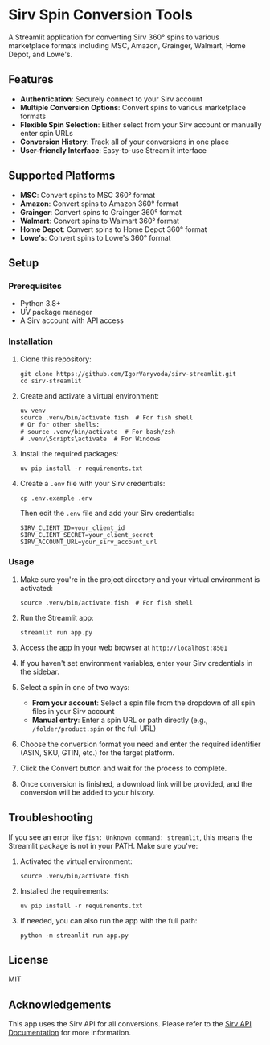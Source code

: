 # Sirv Spin Conversion Tools

A Streamlit application for converting Sirv 360° spins to various marketplace formats including MSC, Amazon, Grainger, Walmart, Home Depot, and Lowe's.

## Features

- **Authentication**: Securely connect to your Sirv account
- **Multiple Conversion Options**: Convert spins to various marketplace formats
- **Flexible Spin Selection**: Either select from your Sirv account or manually enter spin URLs
- **Conversion History**: Track all of your conversions in one place
- **User-friendly Interface**: Easy-to-use Streamlit interface

## Supported Platforms

- **MSC**: Convert spins to MSC 360° format
- **Amazon**: Convert spins to Amazon 360° format
- **Grainger**: Convert spins to Grainger 360° format
- **Walmart**: Convert spins to Walmart 360° format
- **Home Depot**: Convert spins to Home Depot 360° format
- **Lowe's**: Convert spins to Lowe's 360° format

## Setup

### Prerequisites

- Python 3.8+
- UV package manager
- A Sirv account with API access

### Installation

1. Clone this repository:
   ```
   git clone https://github.com/IgorVaryvoda/sirv-streamlit.git
   cd sirv-streamlit
   ```

2. Create and activate a virtual environment:
   ```
   uv venv
   source .venv/bin/activate.fish  # For fish shell
   # Or for other shells:
   # source .venv/bin/activate  # For bash/zsh
   # .venv\Scripts\activate  # For Windows
   ```

3. Install the required packages:
   ```
   uv pip install -r requirements.txt
   ```

4. Create a `.env` file with your Sirv credentials:
   ```
   cp .env.example .env
   ```

   Then edit the `.env` file and add your Sirv credentials:
   ```
   SIRV_CLIENT_ID=your_client_id
   SIRV_CLIENT_SECRET=your_client_secret
   SIRV_ACCOUNT_URL=your_sirv_account_url
   ```

### Usage

1. Make sure you're in the project directory and your virtual environment is activated:
   ```
   source .venv/bin/activate.fish  # For fish shell
   ```

2. Run the Streamlit app:
   ```
   streamlit run app.py
   ```

3. Access the app in your web browser at `http://localhost:8501`

4. If you haven't set environment variables, enter your Sirv credentials in the sidebar.

5. Select a spin in one of two ways:
   - **From your account**: Select a spin file from the dropdown of all spin files in your Sirv account
   - **Manual entry**: Enter a spin URL or path directly (e.g., `/folder/product.spin` or the full URL)

6. Choose the conversion format you need and enter the required identifier (ASIN, SKU, GTIN, etc.) for the target platform.

7. Click the Convert button and wait for the process to complete.

8. Once conversion is finished, a download link will be provided, and the conversion will be added to your history.

## Troubleshooting

If you see an error like `fish: Unknown command: streamlit`, this means the Streamlit package is not in your PATH. Make sure you've:

1. Activated the virtual environment:
   ```
   source .venv/bin/activate.fish
   ```

2. Installed the requirements:
   ```
   uv pip install -r requirements.txt
   ```

3. If needed, you can also run the app with the full path:
   ```
   python -m streamlit run app.py
   ```

## License

MIT

## Acknowledgements

This app uses the Sirv API for all conversions. Please refer to the [Sirv API Documentation](https://sirv.com/help/articles/sirv-api/) for more information.
